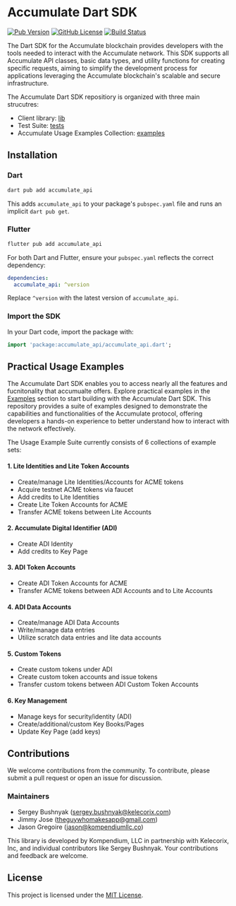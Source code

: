 
# Accumulate Dart SDK

[![Pub Version](https://img.shields.io/pub/v/accumulate_api)](https://pub.dev/packages/accumulate_api)
[![GitHub License](https://img.shields.io/github/license/kompendium-ano/accumulate-dart-client)](LICENSE)
[![Build Status](https://github.com/kompendium-ano/accumulate-dart-client/actions/workflows/dart.yml/badge.svg)](https://github.com/kompendium-ano/accumulate-dart-client/actions/workflows/dart.yml)

The Dart SDK for the Accumulate blockchain provides developers with the tools needed to interact with the Accumulate network. This SDK supports all Accumulate API classes, basic data types, and utility functions for creating specific requests, aiming to simplify the development process for applications leveraging the Accumulate blockchain's scalable and secure infrastructure.

The Accumulate Dart SDK repositiory is organized with three main strucutres:
 - Client library: [lib](/lib/src/)
 - Test Suite: [tests](/test/README.md/)
 - Accumulate Usage Examples Collection: [examples](/examples/SDK_Usage_Examples/README.md/)  

## Installation

### Dart

```bash
dart pub add accumulate_api
```

This adds `accumulate_api` to your package's `pubspec.yaml` file and runs an implicit `dart pub get`.

### Flutter

```bash
flutter pub add accumulate_api
```

For both Dart and Flutter, ensure your `pubspec.yaml` reflects the correct dependency:

```yaml
dependencies:
  accumulate_api: ^version
```

Replace `^version` with the latest version of `accumulate_api`.

### Import the SDK

In your Dart code, import the package with:

```dart
import 'package:accumulate_api/accumulate_api.dart';
```

## Practical Usage Examples

The Accumulate Dart SDK enables you to access nearly all the features and fucnitonality that accumualte offers.
Explore practical examples in the [Examples](/examples/SDK_Usage_Examples/) section to start building with the Accumulate Dart SDK. This repository provides a suite of examples designed to demonstrate the capabilities and functionalities of the Accumulate protocol, offering developers a hands-on experience to better understand how to interact with the network effectively.

The Usage Example Suite currently consists of 6 collections of example sets:
#### 1. Lite Identities and Lite Token Accounts
- Create/manage Lite Identities/Accounts for ACME tokens
- Acquire testnet ACME tokens via faucet
- Add credits to Lite Identities
- Create Lite Token Accounts for ACME
- Transfer ACME tokens between Lite Accounts

#### 2. Accumulate Digital Identifier (ADI)
- Create ADI Identity
- Add credits to Key Page

#### 3. ADI Token Accounts
- Create ADI Token Accounts for ACME
- Transfer ACME tokens between ADI Accounts and to Lite Accounts

#### 4. ADI Data Accounts
- Create/manage ADI Data Accounts
- Write/manage data entries
- Utilize scratch data entries and lite data accounts

#### 5. Custom Tokens
- Create custom tokens under ADI
- Create custom token accounts and issue tokens
- Transfer custom tokens between ADI Custom Token Accounts

#### 6. Key Management
- Manage keys for security/identity (ADI)
- Create/additional/custom Key Books/Pages
- Update Key Page (add keys)


## Contributions

We welcome contributions from the community. To contribute, please submit a pull request or open an issue for discussion.

### Maintainers

- Sergey Bushnyak (sergey.bushnyak@kelecorix.com)
- Jimmy Jose (theguywhomakesapp@gmail.com)
- Jason Gregoire (jason@kompendiumllc.co)

This library is developed by Kompendium, LLC in partnership with Kelecorix, Inc, and individual contributors like Sergey Bushnyak. Your contributions and feedback are welcome.

## License

This project is licensed under the [MIT License](LICENSE).